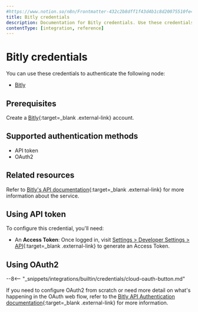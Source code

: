 ```yaml
---
#https://www.notion.so/n8n/Frontmatter-432c2b8dff1f43d4b1c8d20075510fe4
title: Bitly credentials
description: Documentation for Bitly credentials. Use these credentials to authenticate Bitly in n8n, a workflow automation platform.
contentType: [integration, reference]
---
```


# Bitly credentials

You can use these credentials to authenticate the following node:

- [Bitly](/integrations/builtin/app-nodes/n8n-nodes-base.bitly.md)

## Prerequisites

Create a [Bitly](https://www.bitly.com/){:target=_blank .external-link} account.

## Supported authentication methods

- API token
- OAuth2

## Related resources

Refer to [Bitly's API documentation](https://dev.bitly.com/){:target=_blank .external-link} for more information about the service.

## Using API token

To configure this credential, you'll need:

- An **Access Token**: Once logged in, visit [Settings > Developer Settings > API](https://app.bitly.com/settings/api/){:target=_blank .external-link} to generate an Access Token.


## Using OAuth2

--8<-- "_snippets/integrations/builtin/credentials/cloud-oauth-button.md"

If you need to configure OAuth2 from scratch or need more detail on what's happening in the OAuth web flow, refer to the [Bitly API Authentication documentation](https://dev.bitly.com/docs/getting-started/authentication/){:target=_blank .external-link} for more information.

